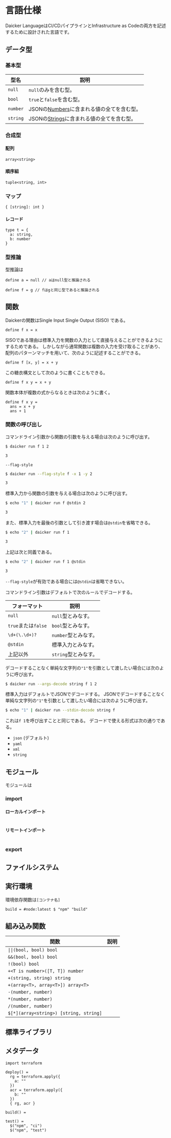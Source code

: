 
# 言語仕様

Daicker LanguageはCI/CDパイプラインとInfrastructure as Codeの両方を記述するために設計された言語です。

## データ型

### 基本型

| 型名     | 説明                                                                                                 |
| -------- | ---------------------------------------------------------------------------------------------------- |
| `null`   | `null`のみを含む型。                                                                                 |
| `bool`   | `true`と`false`を含む型。                                                                            |
| `number` | JSONの[Numbers](https://datatracker.ietf.org/doc/html/rfc7159#section-6)に含まれる値の全てを含む型。 |
| `string` | JSONの[Strings](https://datatracker.ietf.org/doc/html/rfc7159#section-7)に含まれる値の全てを含む型。 |

### 合成型

#### 配列

`array<string>`

#### 順序組

`tuple<string, int>`

### マップ

`{ [string]: int }`

#### レコード

```daic
type t = {
  a: string,
  b: number
}
```

### 型推論

型推論は

```daic
define a = null // aはnull型と推論される
```

```daic
define f = g // fはgと同じ型であると推論される
```

## 関数

Daickerの関数はSingle Input Single Output (SISO) である。

```daic
define f x = x
```

SISOである理由は標準入力を関数の入力として直接与えることができるようにするためである。
しかしながら通常関数は複数の入力を受け取ることがあり、配列のパターンマッチを用いて、次のように記述することができる。

```daic
define f [x, y] = x + y
```

この糖衣構文として次のように書くこともできる。

```daic
define f x y = x + y
```

関数本体が複数の式からなるときは次のように書く。

```daic
define f x y =
  ans = x + y
  ans + 1
```

### 関数の呼び出し

コマンドライン引数から関数の引数を与える場合は次のように呼び出す。

```bash
$ daicker run f 1 2

3
```

`--flag-style`

```bash
$ daicker run --flag-style f -x 1 -y 2

3
```

標準入力から関数の引数を与える場合は次のように呼び出す。

```bash
$ echo "1" | daicker run f @stdin 2

3
```

また、標準入力を最後の引数として引き渡す場合は`@stdin`を省略できる。

```bash
$ echo "2" | daicker run f 1

3
```

上記は次と同義である。

```bash
$ echo "2" | daicker run f 1 @stdin

3
```

`--flag-style`が有効である場合には`@stdin`は省略できない。

コマンドライン引数はデフォルトで次のルールでデコードする。

| フォーマット        | 説明                 |
| ------------------- | -------------------- |
| `null`              | `null`型とみなす。   |
| `true`または`false` | `bool`型とみなす。   |
| `\d+(\.\d+)?`       | `number`型とみなす。 |
| `@stdin`            | 標準入力とみなす。   |
| 上記以外            | `string`型とみなす。 |

デコードすることなく単純な文字列の`"1"`を引数として渡したい場合には次のように呼び出す。

```bash
$ daicker run --args-decode string f 1 2
```

標準入力はデフォルトでJSONでデコードする。
JSONでデコードすることなく単純な文字列の`"1"`を引数として渡したい場合には次のように呼び出す。

```bash
$ echo "1" | daicker run --stdin-decode string f
```

これは`f 1`を呼び出すことと同じである。
デコードで使える形式は次の通りである。

* `json` (デフォルト)
* `yaml`
* `xml`
* `string`

## モジュール

モジュールは


### import



#### ローカルインポート

```
```

#### リモートインポート

```
```

### export



## ファイルシステム

## 実行環境

環境依存関数は`[コンテナ名]`

```daic
build = #node:latest $ "npm" "build"
```

## 組み込み関数


| 関数                                   | 説明 |
| -------------------------------------- | ---- |
| `\|\|(bool, bool) bool`                |      |
| `&&(bool, bool) bool`                  |      |
| `!(bool) bool`                         |      |
| `+<T is number>([T, T]) number`        |      |
| `+(string, string) string`             |      |
| `+(array<T>, array<T>]) array<T>`      |      |
| `-(number, number)`                    |      |
| `*(number, number)`                    |      |
| `/(number, number)`                    |      |
| `$[*](array<string>) [string, string]` |      |

## 標準ライブラリ

## メタデータ

```daic
import terraform

deploy() =
  rg = terraform.apply({
    a: ""
  })
  acr = terraform.apply({
    b: ""
  })
  { rg, acr }

build() =

test() =
  $("npm", "ci")
  $("npm", "test")

```

```daic
```
